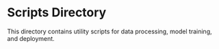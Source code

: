 # Scripts Directory

This directory contains utility scripts for data processing, model training, and deployment.
